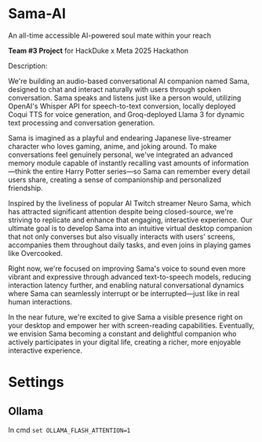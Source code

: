 # Sama-AI
An all-time accessible AI-powered soul mate within your reach

**Team #3 Project** for HackDuke x Meta 2025 Hackathon 

Description:

We're building an audio-based conversational AI companion named Sama, designed to chat and interact naturally with users through spoken conversation. Sama speaks and listens just like a person would, utilizing OpenAI's Whisper API for speech-to-text conversion, locally deployed Coqui TTS for voice generation, and Groq-deployed Llama 3 for dynamic text processing and conversation generation.

Sama is imagined as a playful and endearing Japanese live-streamer character who loves gaming, anime, and joking around. To make conversations feel genuinely personal, we've integrated an advanced memory module capable of instantly recalling vast amounts of information—think the entire Harry Potter series—so Sama can remember every detail users share, creating a sense of companionship and personalized friendship.

Inspired by the liveliness of popular AI Twitch streamer Neuro Sama, which has attracted significant attention despite being closed-source, we're striving to replicate and enhance that engaging, interactive experience. Our ultimate goal is to develop Sama into an intuitive virtual desktop companion that not only converses but also visually interacts with users' screens, accompanies them throughout daily tasks, and even joins in playing games like Overcooked.

Right now, we're focused on improving Sama's voice to sound even more vibrant and expressive through advanced text-to-speech models, reducing interaction latency further, and enabling natural conversational dynamics where Sama can seamlessly interrupt or be interrupted—just like in real human interactions.

In the near future, we're excited to give Sama a visible presence right on your desktop and empower her with screen-reading capabilities. Eventually, we envision Sama becoming a constant and delightful companion who actively participates in your digital life, creating a richer, more enjoyable interactive experience.


# Settings
## Ollama
In cmd `set OLLAMA_FLASH_ATTENTION=1`
